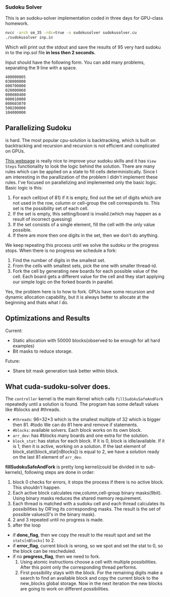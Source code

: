 ### Sudoku Solver
This is an sudoku-solver implementation coded in three days for GPU-class homework.

```bash
nvcc -arch sm_35 -rdc=true -o sudokusolver sudokusolver.cu
./sudokusolver inp.in
```
Which will print out the stdout and save the results of 95 very hard sudoku in to the inp.sol file __in less then 2 seconds.__


Input should have the following form. You can add many problems, separating the 9 line with a space.
```
400000805
030000000
000700000
020000060
000080400
000010000
000603070
500200000
104000000
```

## Parallelizing Sudoku
is hard. The most popular cpu-solution is backtracking, which is built on backtracking and recursion and recursion is not efficient and complicated on GPUs. 

[This webpage](https://www.sudoku-solutions.com/) is really nice to improve your sudoku skills and it has `View Steps` functionality to look the logic behind the solution. There are many rules which can be applied on a state to fill cells deterministically. Since I am interesting in the parallization of the problem I didn't implement these rules. I've focused on parallelizing and implemented only the basic logic. Basic logic is this:
1. For each cell(out of 81) if it is empty, find out the set of digits which are not used in the row, column or cell-group the cell corresponds to. This set is the possibility set of each cell.
2. If the set is empty, this setting/board is invalid.(which may happen as a result of incorrect guessing)
3. If the set consists of a single element, fill the cell with the only value possible.
4. If there are more then one digits in the set, then we don't do anything.

We keep repeating this process until we solve the sudoku or the progress stops. When there is no progress we schedule a fork:
1. Find the number of digits in the smallest set.
2. From the cells with smallest sets, pick the one with smaller thread-id.
3. Fork the cell by generating new boards for each possible value of the cell. Each board gets a different value for the cell and they start applying our simple logic on the forked boards in parallel.

Yes, the problem here is to how to fork. GPUs have some recursion and dynamic allocation capability, but it is always better to allocate at the beginning and thats what I do.

## Optimizations and Results
Current:
- Static allocation with 50000 blocks(observed to be enough for all hard examples)
- Bit masks to reduce storage.

Future:
- Share bit mask generation task better within block.

## What cuda-sudoku-solver does.
The `controller` kernel is the main Kernel which calls  `fillSudokuSafeAndFork` repeatedly until a solution is found.
The program has some default values like #blocks and #threads.
- `#threads`: 96=32*3 which is the smallest multiple of 32 which is bigger then 81. #todo We can do 81 here and remove if statements.
- `#blocks`: available solvers. Each block works on its own block.
- `arr_dev`: has #blocks many boards and one extra for the solution.
- `block_stat`:  has status for each block. If it is 0, block is idle/available. If it is 1, then it is active, working on a solution. If the last element of block_stat(block_stat[nBlocks]) is equal to 2, we have a solution ready on the last 81 element of `arr_dev`.

**fillSudokuSafeAndFork** is pretty long kernel(could be divided in to sub-kernels), following steps are done in order:
1. block 0 checks for errors, it stops the process if there is no active block. This shouldn't happen.
2. Each active block calculates row,column,cell-group binary masks(9bit). Using binary masks reduces the shared memory requirement.
3. Each thread is matched with a sudoku cell and each thread calculates its possibilities by OR'ing its corresponding masks. The result is the set of possible values(0's in the binary mask).
4. 2 and 3 repeated until no progress is made.
5. after the loop
  - if **done_flag**, then we copy the result to the result spot and set the `stats[nBlocks]` to 2.
  - if **error_flag**, current block is wrong, so we spot and set the stat to 0, so the block can be rescheduled.
  - if no **progress_flag**, then we need to fork.
    1. Using atomic instructions choose a cell with multiple possibilities. After this point only the corresponding thread performs.
    2. First possibility stays with the block. For the remaining digits make a search to find an available block and copy the current block to the new_blocks global storage. Now in the next iteration the new blocks are going to work on different possibilities.
